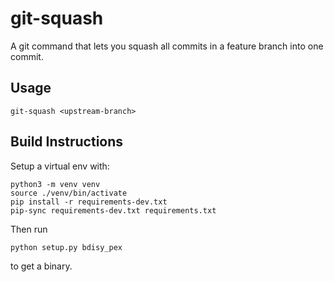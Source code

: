 # git-squash #
A git command that lets you squash all commits in a feature branch into one
commit.

## Usage ##
`git-squash <upstream-branch>`

## Build Instructions ##
Setup a virtual env with:

```
python3 -m venv venv
source ./venv/bin/activate
pip install -r requirements-dev.txt
pip-sync requirements-dev.txt requirements.txt
```

Then run

```
python setup.py bdisy_pex
```

to get a binary.
